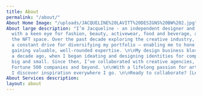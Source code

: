 ```yaml
---
title: About
permalink: "/about/"
About Home Image: "/uploads/JACQUELINE%20LAVITT%20DESIGNS%20BW%202.jpg"
About large description: "I’m Jacqueline - an independent designer and art director
  with a keen eye for fashion, beauty, activewear, food and beverage, and most recently,
  the NFT space. Over the past decade exploring the creative industry, I’ve developed
  a constant drive for diversifying my portfolio – enabling me to hone my skills while
  gaining valuable, well-rounded expertise. \n\nMy design business blossomed nearly
  a decade ago, when I began ideating and designing identities for companies both
  big and small. Since then, I’ve collaborated with creative agencies, small startups,
  Fortune 500 companies and beyond. \n\nWith a lifelong passion for art and design,
  I discover inspiration everywhere I go. \n\nReady to collaborate? [Let’s connect](#contact)."
About Services description: 
layout: about
---
```


